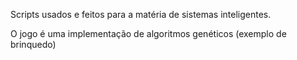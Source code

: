 Scripts usados e feitos para a matéria de sistemas inteligentes.

O jogo é uma implementação de algoritmos genéticos (exemplo de brinquedo)